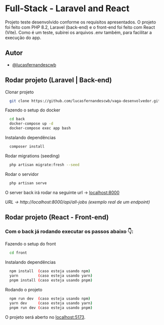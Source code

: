 # Full-Stack - Laravel and React

Projeto teste desenvolvido conforme os requisitos apresentados. O projeto foi feito com PHP 8.2, Laravel (back-end) e o front-end foi feito com React (Vite).
Como é um teste, subirei os arquivos .env também, para facilitar a execução do app.

## Autor

- [@lucasfernandescwb](https://github.com/lucasfernandescwb)


## Rodar projeto (Laravel | Back-end)

Clonar projeto

```bash
  git clone https://github.com/lucasfernandescwb/vaga-desenvolvedor.git
```

Fazendo o setup do docker

```bash
  cd back
  docker-compose up -d
  docker-compose exec app bash
```

Instalando dependências

```bash
  composer install
```

Rodar migrations (seeding)

```bash
  php artisan migrate:fresh --seed
```

Rodar o servidor

```bash
  php artisan serve
```

O server back irá rodar na seguinte url -> [localhost:8000](http://localhost:8000) 

_URL -> http://localhost:8000/api/all-jobs (exemplo real de um endpoint)_


## Rodar projeto (React - Front-end)

### Com o back já rodando executar os passos abaixo 👇:

Fazendo o setup do front

```bash
  cd front
```

Instalando dependências

```bash
  npm install  (caso esteja usando npm)
  yarn         (caso esteja usando yarn)
  pnpm install (caso esteja usando pnpm)
```

Rodando o projeto

```bash
  npm run dev  (caso esteja usando npm)
  yarn dev     (caso esteja usando yarn)
  pnpm run dev (caso esteja usando pnpm)
```

O projeto será aberto no [localhost:5173](http://localhost:5173).